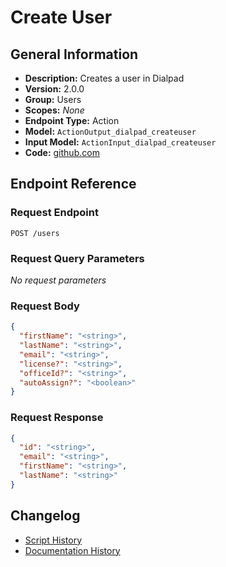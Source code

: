 <!-- BEGIN GENERATED CONTENT -->
# Create User

## General Information

- **Description:** Creates a user in Dialpad
- **Version:** 2.0.0
- **Group:** Users
- **Scopes:** _None_
- **Endpoint Type:** Action
- **Model:** `ActionOutput_dialpad_createuser`
- **Input Model:** `ActionInput_dialpad_createuser`
- **Code:** [github.com](https://github.com/NangoHQ/integration-templates/tree/main/integrations/dialpad/actions/create-user.ts)


## Endpoint Reference

### Request Endpoint

`POST /users`

### Request Query Parameters

_No request parameters_

### Request Body

```json
{
  "firstName": "<string>",
  "lastName": "<string>",
  "email": "<string>",
  "license?": "<string>",
  "officeId?": "<string>",
  "autoAssign?": "<boolean>"
}
```

### Request Response

```json
{
  "id": "<string>",
  "email": "<string>",
  "firstName": "<string>",
  "lastName": "<string>"
}
```

## Changelog

- [Script History](https://github.com/NangoHQ/integration-templates/commits/main/integrations/dialpad/actions/create-user.ts)
- [Documentation History](https://github.com/NangoHQ/integration-templates/commits/main/integrations/dialpad/actions/create-user.md)

<!-- END  GENERATED CONTENT -->

